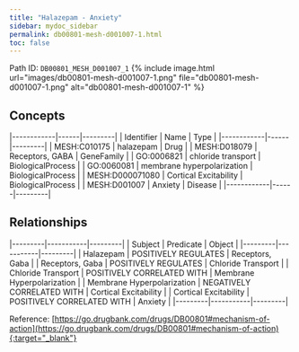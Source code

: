 ```yaml
---
title: "Halazepam - Anxiety"
sidebar: mydoc_sidebar
permalink: db00801-mesh-d001007-1.html
toc: false 
---
```



Path ID: `DB00801_MESH_D001007_1`
{% include image.html url="images/db00801-mesh-d001007-1.png" file="db00801-mesh-d001007-1.png" alt="db00801-mesh-d001007-1" %}

## Concepts

|------------|------|---------|
| Identifier | Name | Type    |
|------------|------|---------|
| MESH:C010175 | halazepam | Drug |
| MESH:D018079 | Receptors, GABA | GeneFamily |
| GO:0006821 | chloride transport | BiologicalProcess |
| GO:0060081 | membrane hyperpolarization | BiologicalProcess |
| MESH:D000071080 | Cortical Excitability | BiologicalProcess |
| MESH:D001007 | Anxiety | Disease |
|------------|------|---------|

## Relationships

|---------|-----------|---------|
| Subject | Predicate | Object  |
|---------|-----------|---------|
| Halazepam | POSITIVELY REGULATES | Receptors, Gaba |
| Receptors, Gaba | POSITIVELY REGULATES | Chloride Transport |
| Chloride Transport | POSITIVELY CORRELATED WITH | Membrane Hyperpolarization |
| Membrane Hyperpolarization | NEGATIVELY CORRELATED WITH | Cortical Excitability |
| Cortical Excitability | POSITIVELY CORRELATED WITH | Anxiety |
|---------|-----------|---------|

Reference: [https://go.drugbank.com/drugs/DB00801#mechanism-of-action](https://go.drugbank.com/drugs/DB00801#mechanism-of-action){:target="_blank"}
